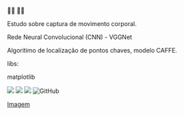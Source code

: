 🧠️🤖️
🐍️🤓️


Estudo sobre captura de movimento corporal.

Rede Neural Convolucional (CNN) - VGGNet

Algoritimo de localização de pontos chaves, modelo CAFFE.

libs:


matplotlib



![](https://img.shields.io/badge/numpy-1.21.0-informational?style=flat&logo=python&logoColor=white&color=blue)
![](https://img.shields.io/badge/opencv-4.5.2.54-informational?style=flat&logo=python&logoColor=white&color=blue)
![](https://img.shields.io/badge/python-3.9-informational?style=flat&logo=python&logoColor=white&color=blue)  ![GitHub](https://img.shields.io/badge/licence-GPL%203%200-GREE) 

 [Imagem]( https://pixabay.com/pt/photos/monge-harmonia-escadas-mosteiro-4735530/)

